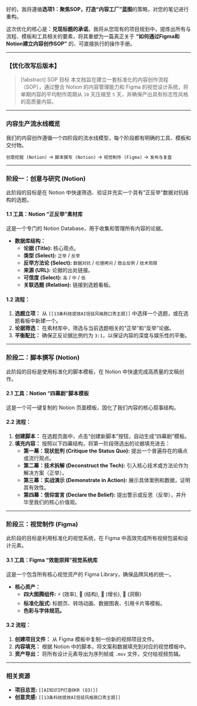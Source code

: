 好的，我将遵循**选项1：聚焦SOP，打造“内容工厂”蓝图**的策略，对您的笔记进行重构。

这次优化的核心是：**兑现标题的承诺**。我将从您现有的项目规划中，提炼出所有与流程、模板和工具相关的要素，将其重塑为一篇真正关于 **“如何通过Figma和Notion建立内容创作SOP”** 的、可直接执行的操作手册。

---

### **【优化改写后版本】**

> [!abstract] SOP 目标
> 本文档旨在建立一套标准化的内容创作流程（SOP），通过整合 Notion 的内容管理能力和 Figma 的视觉设计系统，将单期内容的平均制作周期从 `10` 天压缩至 `5` 天，并确保产出具有标志性风格的高质量内容。

---

### **内容生产流水线概览**

我们的内容创作遵循一个四阶段的流水线模型，每个阶段都有明确的工具、模板和交付物。

`创意挖掘 (Notion)` → `脚本撰写 (Notion)` → `视觉制作 (Figma)` → `发布与复盘`

---

### **阶段一：创意与研究 (Notion)**

此阶段的目标是在 Notion 中快速筛选、验证并充实一个具有“正反举”数据对抗结构的选题。

#### **1.1 工具：Notion “正反举”素材库**
这是一个专门的 Notion Database，用于收集和管理所有内容的论据。

*   **数据库结构：**
    *   **论据 (Title):** 核心观点。
    *   **类型 (Select):** `正举` / `反举`
    *   **反举方法论 (Select):** `数据对抗` / `伦理拷问` / `商业反例` / `技术局限`
    *   **来源 (URL):** 论据的出处链接。
    *   **可信度 (Select):** `高` / `中` / `低`
    *   **关联选题 (Relation):** 链接到选题看板。

#### **1.2 流程：**
1.  **选题立项：** 从 `[[13条科技提效AI信徒风格脱口秀主题]]` 中选择一个选题，或在选题看板中新建一个。
2.  **论据筛选：** 在素材库中，筛选与当前选题相关的“正举”和“反举”论据。
3.  **平衡配比：** 确保正反论据比例约为 `3:1`，以保证内容的深度与娱乐性的平衡。

---

### **阶段二：脚本撰写 (Notion)**

此阶段的目标是使用标准化的脚本模板，在 Notion 中快速完成高质量的文稿创作。

#### **2.1 工具：Notion “四幕剧”脚本模板**
这是一个可一键复制的 Notion 页面模板，固化了我们内容的核心叙事结构。

#### **2.2 流程：**
1.  **创建脚本：** 在选题页面中，点击“创建新脚本”按钮，自动生成“四幕剧”模板。
2.  **填充内容：** 按照以下四幕结构，将第一阶段筛选出的论据填充进去：
    *   **第一幕：现状批判 (Critique the Status Quo):** 提出一个普遍存在的痛点或流行观点。
    *   **第二幕：技术拆解 (Deconstruct the Tech):** 引入核心技术或方法论作为解决方案（正举）。
    *   **第三幕：实战演示 (Demonstrate in Action):** 展示具体案例和数据，证明其有效性。
    *   **第四幕：信仰宣言 (Declare the Belief):** 提出警示或反思（反举），并升华至我们的核心价值观。

---

### **阶段三：视觉制作 (Figma)**

此阶段的目标是利用标准化的视觉系统，在 Figma 中高效完成所有视频包装和设计元素。

#### **3.1 工具：Figma “效能崇拜”视觉系统库**
这是一个包含所有核心视觉资产的 Figma Library，确保品牌风格的统一。

*   **核心资产：**
    *   **四大图腾组件:** ⚡️ (效率), 🧬 (结构), 🚀 (增长), 🔮 (洞察)
    *   **标准化版式:** 标题页、转场动画、数据图表、引用卡片等模板。
    *   **色彩与字体规范。**

#### **3.2 流程：**
1.  **创建项目文件：** 从 Figma 模板中复制一份新的视频项目文件。
2.  **内容填充：** 根据 Notion 中的脚本，将文案和数据填充到对应的视觉模板中。
3.  **资产导出：** 将所有设计元素导出为序列帧或 `.mov` 文件，交付给视频剪辑。

---

### **相关资源**

*   **项目总览:** `[[AI知识IP打造OKR (Q3)]]`
*   **创意灵感:** `[[13条科技提效AI信徒风格脱口秀主题]]`